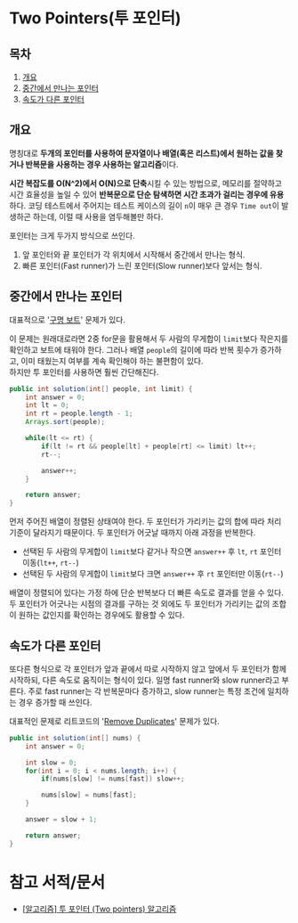 # Two Pointers(투 포인터)

## 목차

1. [개요](#개요)
2. [중간에서 만나는 포인터](#중간에서-만나는-포인터)
3. [속도가 다른 포인터](#속도가-다른-포인터)

## 개요

명칭대로 **두개의 포인터를 사용하여 문자열이나 배열(혹은 리스트)에서 원하는 값을 찾거나 반복문을 사용하는 경우 사용하는 알고리즘**이다.

**시간 복잡도를 O(N^2)에서 O(N)으로 단축**시킬 수 있는 방법으로, 메모리를 절약하고 시간 효율성을 높일 수 있어 **반복문으로 단순 탐색하면 시간 초과가 걸리는 경우에 유용**하다. 코딩 테스트에서 주어지는 테스트 케이스의 길이 `n`이 매우 큰 경우 `Time out`이 발생하곤 하는데, 이럴 때 사용을 염두해볼만 하다.

포인터는 크게 두가지 방식으로 쓰인다.

1. 앞 포인터와 끝 포인터가 각 위치에서 시작해서 중간에서 만나는 형식.
2. 빠른 포인터(Fast runner)가 느린 포인터(Slow runner)보다 앞서는 형식.

## 중간에서 만나는 포인터

대표적으로 '[구명 보트](https://programmers.co.kr/learn/courses/30/lessons/42885)' 문제가 있다.

이 문제는 원래대로라면 2중 for문을 활용해서 두 사람의 무게합이 `limit`보다 작은지를 확인하고 보트에 태워야 한다. 그러나 배열 `people`의 길이에 따라 반복 횟수가 증가하고, 이미 태웠는지 여부를 계속 확인해야 하는 불편함이 있다.  
하지만 투 포인터를 사용하면 훨씬 간단해진다.

```java
public int solution(int[] people, int limit) {
    int answer = 0;
    int lt = 0;
    int rt = people.length - 1;
    Arrays.sort(people);

    while(lt <= rt) {
        if(lt != rt && people[lt] + people[rt] <= limit) lt++;
        rt--;

        answer++;
    }

    return answer;
}
```

먼저 주어진 배열이 정렬된 상태여야 한다. 두 포인터가 가리키는 값의 합에 따라 처리 기준이 달라지기 때문이다. 두 포인터가 어긋날 때까지 아래 과정을 반복한다.

- 선택된 두 사람의 무게합이 `limit`보다 같거나 작으면 `answer++` 후 `lt`, `rt` 포인터 이동(`lt++`, `rt--`)
- 선택된 두 사람의 무게합이 `limit`보다 크면 `answer++` 후 `rt` 포인터만 이동(`rt--`)

배열이 정렬되어 있다는 가정 하에 단순 반복보다 더 빠른 속도로 결과를 얻을 수 있다. 두 포인터가 어긋나는 시점의 결과를 구하는 것 외에도 두 포인터가 가리키는 값의 조합이 원하는 값인지를 확인하는 경우에도 활용할 수 있다.

## 속도가 다른 포인터

또다른 형식으로 각 포인터가 앞과 끝에서 따로 시작하지 않고 앞에서 두 포인터가 함께 시작하되, 다른 속도로 움직이는 형식이 있다. 일명 fast runner와 slow runner라고 부른다. 주로 fast runner는 각 반복문마다 증가하고, slow runner는 특정 조건에 일치하는 경우 증가할 때 쓰인다.

대표적인 문제로 리트코드의 '[Remove Duplicates](https://leetcode.com/problems/remove-duplicates-from-sorted-array/)' 문제가 있다.

```java
public int solution(int[] nums) {
    int answer = 0;

    int slow = 0;
    for(int i = 0; i < nums.length; i++) {
        if(nums[slow] != nums[fast]) slow++;

        nums[slow] = nums[fast];
    }

    answer = slow + 1;

    return answer;
}
```

# 참고 서적/문서

- [[알고리즘] 투 포인터 (Two pointers) 알고리즘](https://benn.tistory.com/9)
